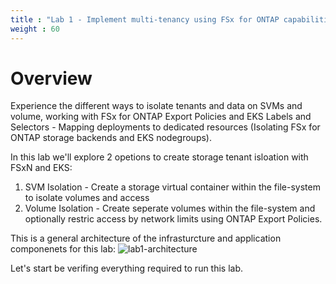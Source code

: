 ```yaml
---
title : "Lab 1 - Implement multi-tenancy using FSx for ONTAP capabilities"
weight : 60
---
```

# Overview 
Experience the different ways to isolate tenants and data on SVMs and volume, working with FSx for ONTAP Export Policies and EKS Labels and Selectors - Mapping deployments to dedicated resources (Isolating FSx for ONTAP storage backends and EKS nodegroups).

In this lab we'll explore 2 opetions to create storage tenant isloation with FSxN and EKS:
1. SVM Isolation - Create a storage virtual container within the file-system to isolate volumes and access
2. Volume Isolation - Create seperate volumes within the file-system and optionally restric access by network limits using ONTAP Export Policies. 

This is a general architecture of the infrasturcture and application componenets for this lab: 
![lab1-architecture](/static/lab1-step0.png)

Let's start be verifing everything required to run this lab. 